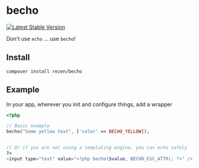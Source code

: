 # becho
[![Latest Stable Version](https://poser.pugx.org/rezen/becho/v)](//packagist.org/packages/rezen/becho)

Don't use `echo` ... use `becho`!


## Install

`composer install rezen/becho` 

## Example
In your app, wherever you init and configure things, add a wrapper  
```php
<?php

// Basic example
becho("Some yellow text", ['color' => BECHO_YELLOW]);


// Or if you are not using a templating engine, you can echo safely
?>
<input type="text" value="<?php becho($value, BECHO_ESC_ATTR); ?>" />
```

